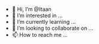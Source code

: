 - 👋 Hi, I’m @Itaan
- 👀 I’m interested in ...
- 🌱 I’m currently learning ...
- 💞️ I’m looking to collaborate on ...
- 📫 How to reach me ...

<!---
Itaan/Itaan is a ✨ special ✨ repository because its `README.md` (this file) appears on your GitHub profile.
You can click the Preview link to take a look at your changes.
--->
